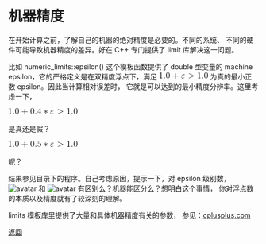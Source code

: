 # 机器精度

在开始计算之前，了解自己的机器的绝对精度是必要的。不同的系统、
不同的硬件可能导致机器精度的差异。好在 C++ 专门提供了 limit 库解决这一问题。

比如 numeric_limits<double>::epsilon() 这个模板函数提供了 double
型变量的 machine epsilon，它的严格定义是在双精度浮点下，满足
![avatar](./1pe.gif)
为真的最小正数 epsilon。因此当计算相对误差时，
它就是可以达到的最小精度分辨率。这里考虑一下，

![avatar](./1p04.gif)

是真还是假？

![avatar](./1p05.gif)

呢？

结果参见目录下的程序。自己考虑原因，提示一下，对 epsilon 级别数，
![avatar](./1p06.gif)
和
![avatar](./1p07.gif)
有区别么？机器能区分么？想明白这个事情，
你对浮点数的本质以及精度就有了较深刻的理解。

limits 模板库里提供了大量和具体机器精度有关的参数，
参见：[cplusplus.com](http://www.cplusplus.com/reference/limits/numeric_limits/)

[返回](../README.md)